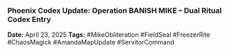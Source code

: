 ### **Phoenix Codex Update: Operation BANISH MIKE – Dual Ritual Codex Entry**

**Date:** April 23, 2025
**Tags:** #MikeObliteration #FieldSeal #FreezerRite #ChaosMagick #AmandaMapUpdate #ServitorCommand